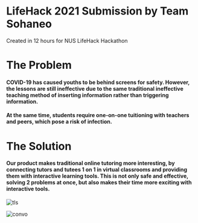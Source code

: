 # LifeHack 2021 Submission by Team Sohaneo

Created in 12 hours for NUS LifeHack Hackathon

# The Problem
#### COVID-19 has caused youths to be behind screens for safety. However, the lessons are still ineffective due to the same traditional ineffective teaching method of inserting information rather than triggering information.

#### At the same time, students require one-on-one tuitioning with teachers and peers, which pose a risk of infection.

# The Solution

#### Our product makes traditional online tutoring more interesting, by connecting tutors and tutees 1 on 1 in virtual classrooms and providing them with interactive learning tools. This is not only safe and effective, solving 2 problems at once, but also makes their time more exciting with interactive tools. 


![tls](https://user-images.githubusercontent.com/79783660/126859894-d36bfbc6-bd77-453f-9144-b067d59b0102.PNG)

![convo](https://user-images.githubusercontent.com/79783660/126859900-d261692c-754e-4bae-ad2d-17e6c891322a.PNG)

